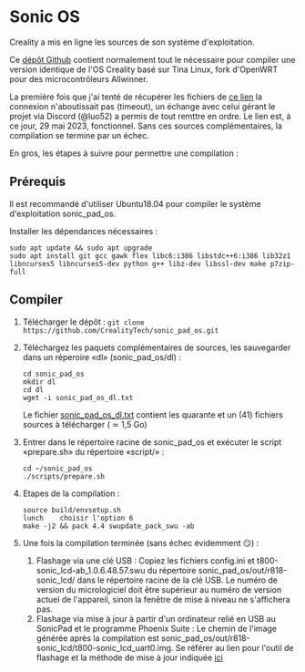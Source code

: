 # Sonic OS

Creality a mis en ligne les sources de son système d'exploitation.

Ce [dépôt Github](https://github.com/CrealityTech/sonic_pad_os) contient normalement tout le nécessaire pour compiler une version identique de l'OS Creality basé sur Tina Linux, fork d'OpenWRT pour des microcontrôleurs Allwinner.

La première fois que j'ai tenté de récupérer les fichiers de [ce lien](https://klipper.cxswyjy.com/download/sonic_dl/) la connexion n'aboutissait pas (timeout), un échange avec celui gérant le projet via Discord (@luo52) a permis de tout remttre en ordre. Le lien est, à ce jour, 29 mai 2023, fonctionnel. Sans ces sources complémentaires, la compilation se termine par un échec.

En gros, les étapes à suivre pour permettre une compilation :

## Prérequis

Il est recommandé d'utiliser Ubuntu18.04 pour compiler le système d'exploitation sonic_pad_os.

Installer les dépendances nécessaires :
```
sudo apt update && sudo apt upgrade
sudo apt install git gcc gawk flex libc6:i386 libstdc++6:i386 lib32z1 libncurses5 libncurses5-dev python g++ libz-dev libssl-dev make p7zip-full
```

## Compiler

1. Télécharger le dépôt : 
    `git clone https://github.com/CrealityTech/sonic_pad_os.git`
2. Téléchargez les paquets complémentaires de sources, les sauvegarder dans un réperoire «dl» (sonic_pad_os/dl) :
    ```
    cd sonic_pad_os
    mkdir dl
    cd dl
    wget -i sonic_pad_os_dl.txt
    ```
    
    Le fichier [sonic_pad_os_dl.txt](https://raw.githubusercontent.com/fran6p/SonicPad/main/Fichiers/sonic_pad_os_dl.txt) contient les quarante et un (41) fichiers sources à télécharger ( ≃ 1,5 Go)
3. Entrer dans le répertoire racine de sonic_pad_os et exécuter le script «prepare.sh» du répertoire «script/»  :
    ```
    cd ~/sonic_pad_os
    ./scripts/prepare.sh
    ```
 4. Etapes de la compilation :
     ```
     source build/envsetup.sh
     lunch    choisir l'option 6
     make -j2 && pack 4.4 swupdate_pack_swu -ab
     ```
5. Une fois la compilation terminée (sans échec évidemment :smirk:) :
    1. Flashage via une clé USB :
    Copiez les fichiers config.ini et t800-sonic_lcd-ab_1.0.6.48.57.swu du répertoire sonic_pad_os/out/r818-sonic_lcd/ dans le répertoire racine de la clé USB.
    Le numéro de version du micrologiciel doit être supérieur au numéro de version actuel de l'appareil, sinon la fenêtre de mise à niveau ne s'affichera pas.
    2. Flashage via mise à jour à partir d'un ordinateur relié en USB au SonicPad et le programme Phoenix Suite :
    Le chemin de l'image générée après la compilation est sonic_pad_os/out/r818-sonic_lcd/t800-sonic_lcd_uart0.img.
    Se référer au lien pour l'outil de flashage et la méthode de mise à jour indiquée [ici](https://github.com/CrealityOfficial/Creality_Sonic_Pad_Firmware)




